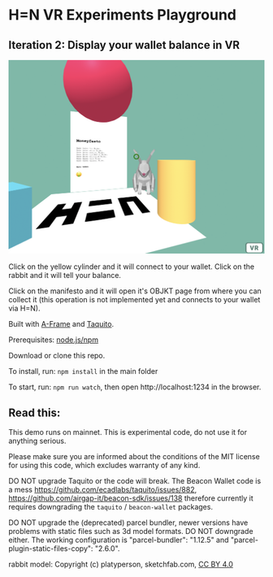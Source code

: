# H=N VR Experiments Playground 

## Iteration 2: Display your wallet balance in VR

![](docs/screen.png)

Click on the yellow cylinder and it will connect to your wallet.
Click on the rabbit and it will tell your balance.  

Click on the manifesto and it will open it's OBJKT page from where you can collect it (this operation is not implemented yet and connects to your wallet via H=N).    

Built with [A-Frame](https://aframe.io/) and [Taquito](https://tezostaquito.io).

Prerequisites: [node.js/npm](https://nodejs.org/)

Download or clone this repo. 

To install, run: `npm install` in the main folder

To start, run: `npm run watch`, then open http://localhost:1234 in the browser.

## Read this:

This demo runs on mainnet. 
This is experimental code, do not use it for anything serious. 

Please make sure you are informed about the conditions of the MIT license for using this code, which excludes warranty of any kind. 

DO NOT upgrade Taquito or the code will break. The Beacon Wallet code is a mess 
https://github.com/ecadlabs/taquito/issues/882, https://github.com/airgap-it/beacon-sdk/issues/138 therefore currently it requires downgrading the `taquito` / `beacon-wallet` packages. 

DO NOT upgrade the (deprecated) parcel bundler, newer versions have problems with static files such as 3d model formats. DO NOT downgrade either. The working configuration is "parcel-bundler": "1.12.5" and "parcel-plugin-static-files-copy": "2.6.0".

rabbit model: Copyright (c) platyperson, sketchfab.com, [CC BY 4.0](http://creativecommons.org/licenses/by/4.0/)
